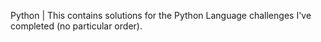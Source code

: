 Python |
This contains solutions for the Python Language challenges I've completed (no particular order). 
